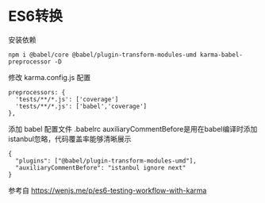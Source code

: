 # ES6转换
安装依赖

~~~
npm i @babel/core @babel/plugin-transform-modules-umd karma-babel-preprocessor -D
~~~


修改 karma.config.js 配置
~~~
preprocessors: {
  'tests/**/*.js': ['coverage']
  'tests/**/*.js': ['babel','coverage']
},
~~~

添加 babel 配置文件 .babelrc
auxiliaryCommentBefore是用在babel编译时添加istanbul忽略，代码覆盖率能够清晰展示
~~~
{
  "plugins": ["@babel/plugin-transform-modules-umd"],
  "auxiliaryCommentBefore": "istanbul ignore next"
}
~~~



参考自 https://wenjs.me/p/es6-testing-workflow-with-karma